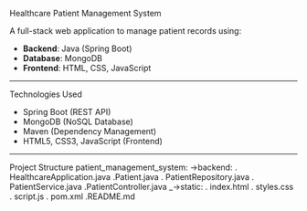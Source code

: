  Healthcare Patient Management System

A full-stack web application to manage patient records using:

- **Backend**: Java (Spring Boot)
- **Database**: MongoDB
- **Frontend**: HTML, CSS, JavaScript

---

 Technologies Used

- Spring Boot (REST API)
- MongoDB (NoSQL Database)
- Maven (Dependency Management)
- HTML5, CSS3, JavaScript (Frontend)

---

 Project Structure
patient_management_system:
->backend:
. HealthcareApplication.java
.Patient.java
. PatientRepository.java
. PatientService.java
.PatientController.java
_->static:
. index.html
. styles.css
. script.js
. pom.xml
.README.md
